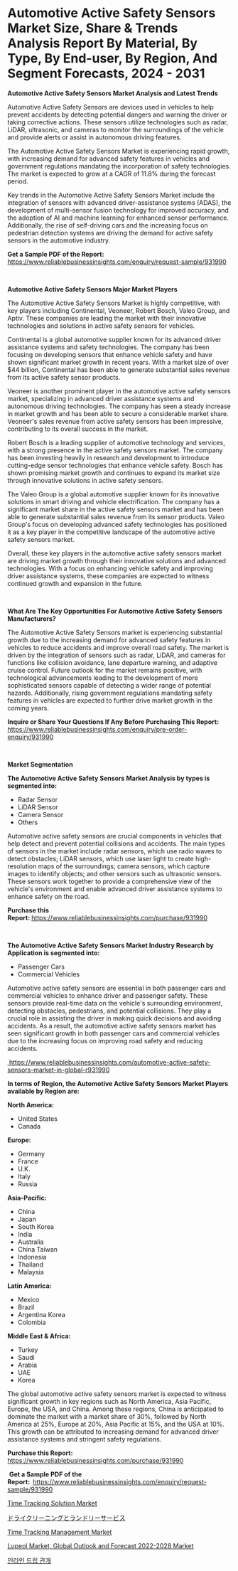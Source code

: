 <p><h1>Automotive Active Safety Sensors Market Size, Share & Trends Analysis Report By Material, By Type, By End-user, By Region, And Segment Forecasts, 2024 - 2031</h1></p><p><strong>Automotive Active Safety Sensors Market Analysis and Latest Trends</strong></p>
<p><p>Automotive Active Safety Sensors are devices used in vehicles to help prevent accidents by detecting potential dangers and warning the driver or taking corrective actions. These sensors utilize technologies such as radar, LiDAR, ultrasonic, and cameras to monitor the surroundings of the vehicle and provide alerts or assist in autonomous driving features.</p><p>The Automotive Active Safety Sensors Market is experiencing rapid growth, with increasing demand for advanced safety features in vehicles and government regulations mandating the incorporation of safety technologies. The market is expected to grow at a CAGR of 11.8% during the forecast period.</p><p>Key trends in the Automotive Active Safety Sensors Market include the integration of sensors with advanced driver-assistance systems (ADAS), the development of multi-sensor fusion technology for improved accuracy, and the adoption of AI and machine learning for enhanced sensor performance. Additionally, the rise of self-driving cars and the increasing focus on pedestrian detection systems are driving the demand for active safety sensors in the automotive industry.</p></p>
<p><strong>Get a Sample PDF of the Report:&nbsp;</strong> <a href="https://www.reliablebusinessinsights.com/enquiry/request-sample/931990">https://www.reliablebusinessinsights.com/enquiry/request-sample/931990</a></p>
<p>&nbsp;</p>
<p><strong>Automotive Active Safety Sensors Major Market Players</strong></p>
<p><p>The Automotive Active Safety Sensors Market is highly competitive, with key players including Continental, Veoneer, Robert Bosch, Valeo Group, and Aptiv. These companies are leading the market with their innovative technologies and solutions in active safety sensors for vehicles.</p><p>Continental is a global automotive supplier known for its advanced driver assistance systems and safety technologies. The company has been focusing on developing sensors that enhance vehicle safety and have shown significant market growth in recent years. With a market size of over $44 billion, Continental has been able to generate substantial sales revenue from its active safety sensor products.</p><p>Veoneer is another prominent player in the automotive active safety sensors market, specializing in advanced driver assistance systems and autonomous driving technologies. The company has seen a steady increase in market growth and has been able to secure a considerable market share. Veoneer's sales revenue from active safety sensors has been impressive, contributing to its overall success in the market.</p><p>Robert Bosch is a leading supplier of automotive technology and services, with a strong presence in the active safety sensors market. The company has been investing heavily in research and development to introduce cutting-edge sensor technologies that enhance vehicle safety. Bosch has shown promising market growth and continues to expand its market size through innovative solutions in active safety sensors.</p><p>The Valeo Group is a global automotive supplier known for its innovative solutions in smart driving and vehicle electrification. The company has a significant market share in the active safety sensors market and has been able to generate substantial sales revenue from its sensor products. Valeo Group's focus on developing advanced safety technologies has positioned it as a key player in the competitive landscape of the automotive active safety sensors market.</p><p>Overall, these key players in the automotive active safety sensors market are driving market growth through their innovative solutions and advanced technologies. With a focus on enhancing vehicle safety and improving driver assistance systems, these companies are expected to witness continued growth and expansion in the future.</p></p>
<p>&nbsp;</p>
<p><strong>What Are The Key Opportunities For Automotive Active Safety Sensors Manufacturers?</strong></p>
<p><p>The Automotive Active Safety Sensors market is experiencing substantial growth due to the increasing demand for advanced safety features in vehicles to reduce accidents and improve overall road safety. The market is driven by the integration of sensors such as radar, LiDAR, and cameras for functions like collision avoidance, lane departure warning, and adaptive cruise control. Future outlook for the market remains positive, with technological advancements leading to the development of more sophisticated sensors capable of detecting a wider range of potential hazards. Additionally, rising government regulations mandating safety features in vehicles are expected to further drive market growth in the coming years.</p></p>
<p><strong>Inquire or Share Your Questions If Any Before Purchasing This Report:</strong> <a href="https://www.reliablebusinessinsights.com/enquiry/pre-order-enquiry/931990">https://www.reliablebusinessinsights.com/enquiry/pre-order-enquiry/931990</a></p>
<p>&nbsp;</p>
<p><strong>Market Segmentation</strong></p>
<p><strong>The Automotive Active Safety Sensors Market Analysis by types is segmented into:</strong></p>
<p><ul><li>Radar Sensor</li><li>LiDAR Sensor</li><li>Camera Sensor</li><li>Others</li></ul></p>
<p><p>Automotive active safety sensors are crucial components in vehicles that help detect and prevent potential collisions and accidents. The main types of sensors in the market include radar sensors, which use radio waves to detect obstacles; LiDAR sensors, which use laser light to create high-resolution maps of the surroundings; camera sensors, which capture images to identify objects; and other sensors such as ultrasonic sensors. These sensors work together to provide a comprehensive view of the vehicle's environment and enable advanced driver assistance systems to enhance safety on the road.</p></p>
<p><strong>Purchase this Report:&nbsp;</strong><a href="https://www.reliablebusinessinsights.com/purchase/931990">https://www.reliablebusinessinsights.com/purchase/931990</a></p>
<p>&nbsp;</p>
<p><strong>The Automotive Active Safety Sensors Market Industry Research by Application is segmented into:</strong></p>
<p><ul><li>Passenger Cars</li><li>Commercial Vehicles</li></ul></p>
<p><p>Automotive active safety sensors are essential in both passenger cars and commercial vehicles to enhance driver and passenger safety. These sensors provide real-time data on the vehicle's surrounding environment, detecting obstacles, pedestrians, and potential collisions. They play a crucial role in assisting the driver in making quick decisions and avoiding accidents. As a result, the automotive active safety sensors market has seen significant growth in both passenger cars and commercial vehicles due to the increasing focus on improving road safety and reducing accidents.</p></p>
<p><a href="https://www.reliablebusinessinsights.com/automotive-active-safety-sensors-market-in-global-r931990">&nbsp;https://www.reliablebusinessinsights.com/automotive-active-safety-sensors-market-in-global-r931990</a></p>
<p><strong>In terms of Region, the Automotive Active Safety Sensors Market Players available by Region are:</strong></p>
<p>
    <p> <strong> North America: </strong>
        <ul>
            <li>United States</li>
            <li>Canada</li>
        </ul>
        </p> 
    <p> <strong> Europe: </strong>
        <ul>
            <li>Germany</li>
            <li>France</li>
            <li>U.K.</li>
            <li>Italy</li>
            <li>Russia</li>
        </ul>
        </p> 
    <p> <strong> Asia-Pacific: </strong>
        <ul>
            <li>China</li>
            <li>Japan</li>
            <li>South Korea</li>
            <li>India</li>
            <li>Australia</li>
            <li>China Taiwan</li>
            <li>Indonesia</li>
            <li>Thailand</li>
            <li>Malaysia</li>
        </ul>
        </p> 
    <p> <strong> Latin America: </strong>
        <ul>
            <li>Mexico</li>
            <li>Brazil</li>
            <li>Argentina Korea</li>
            <li>Colombia</li>
        </ul>
        </p> 
    <p> <strong> Middle East & Africa: </strong>
        <ul>
            <li>Turkey</li>
            <li>Saudi</li>
            <li>Arabia</li>
            <li>UAE</li>
            <li>Korea</li>
        </ul>
    </p>
    </p>
<p><p>The global automotive active safety sensors market is expected to witness significant growth in key regions such as North America, Asia Pacific, Europe, the USA, and China. Among these regions, China is anticipated to dominate the market with a market share of 30%, followed by North America at 25%, Europe at 20%, Asia Pacific at 15%, and the USA at 10%. This growth can be attributed to increasing demand for advanced driver assistance systems and stringent safety regulations.</p></p>
<p><strong>Purchase this Report: </strong><a href="https://www.reliablebusinessinsights.com/purchase/931990">https://www.reliablebusinessinsights.com/purchase/931990</a></p>
<p>&nbsp;<strong>Get a Sample PDF of the Report:&nbsp;&nbsp;</strong><a href="https://www.reliablebusinessinsights.com/enquiry/request-sample/931990">https://www.reliablebusinessinsights.com/enquiry/request-sample/931990</a></p>
<p><strong></strong></p>
<p><p><a href="https://medium.com/@philipwolf61/global-time-tracking-solution-market-is-projected-to-grow-at-a-cagr-of-11-1-ec7edd85df16">Time Tracking Solution Market</a></p><p><a href="https://medium.com/@lavonnedefsmc/%E3%83%89%E3%83%A9%E3%82%A4%E3%82%AF%E3%83%AA%E3%83%BC%E3%83%8B%E3%83%B3%E3%82%B0%E3%81%8A%E3%82%88%E3%81%B3%E3%83%A9%E3%83%B3%E3%83%89%E3%83%AA%E3%83%BC%E3%82%B5%E3%83%BC%E3%83%93%E3%82%B9%E5%B8%82%E5%A0%B4%E3%81%AE%E6%A6%82%E8%A6%81-%E3%83%AA%E3%83%BC%E3%82%B8%E3%83%A7%E3%83%8A%E3%83%AB%E5%B1%95%E6%9C%9B-%E3%81%8A%E3%82%88%E3%81%B32024%E5%B9%B4%E3%81%8B%E3%82%892031%E5%B9%B4%E3%81%BE%E3%81%A7%E3%81%AE%E6%9C%9F%E9%96%93%E3%81%AB%E4%BA%88%E6%B8%AC%E3%81%95%E3%82%8C%E3%82%8B%E3%83%89%E3%83%A9%E3%82%A4%E3%82%AF%E3%83%AA%E3%83%BC%E3%83%8B%E3%83%B3%E3%82%B0%E3%81%8A%E3%82%88%E3%81%B3%E3%83%A9%E3%83%B3%E3%83%89%E3%83%AA%E3%83%BC%E3%82%B5%E3%83%BC%E3%83%93%E3%82%B9%E5%B8%82%E5%A0%B4%E3%81%AE%E7%AB%B6%E4%BA%89%E6%88%A6%E7%95%A5%E3%81%AF-%E5%B9%B4%E7%8E%8710-1-9b17798d7d70">ドライクリーニングとランドリーサービス</a></p><p><a href="https://medium.com/@philipwolf61/time-tracking-management-market-forecast-global-market-trends-and-analysis-from-2024-to-2031-27fbc17a7cf7">Time Tracking Management Market</a></p><p><a href="https://issuu.com/reportprime-2/docs/lupeol-market-global-outlook-and-fo_604d60dcea9217">Lupeol Market, Global Outlook and Forecast 2022-2028 Market</a></p><p><a href="https://medium.com/@petbigbeepjn/%EC%9D%B8%EB%9D%BC%EC%9D%B8-%EC%9C%A0%EC%9E%85-%EA%B4%80%EA%B0%9C-%EC%82%B0%EC%97%85-%EB%B6%84%EC%84%9D-%EB%B3%B4%EA%B3%A0%EC%84%9C-%EC%8B%9C%EC%9E%A5-%EA%B7%9C%EB%AA%A8%EB%8A%94-%EC%97%B0%ED%8F%89%EA%B7%A0-%EC%84%B1%EC%9E%A5%EB%A5%A0-6-%EB%A1%9C-%EC%A6%9D%EA%B0%80%ED%95%98%EB%A9%B0-%EC%9D%91%EC%9A%A9-%EB%B6%84%EC%95%BC-%EC%9C%A0%ED%98%95-%EB%B0%8F-%EC%A7%80%EC%97%AD%EB%B3%84-%EC%98%88%EC%B8%A1%EC%9D%80-2024%EB%85%84%EB%B6%80%ED%84%B0-2031%EB%85%84%EA%B9%8C%EC%A7%80-%EC%A7%84%ED%96%89%EB%90%A9%EB%8B%88%EB%8B%A4-15a293f8d4d1">인라인 드립 관개</a></p></p>